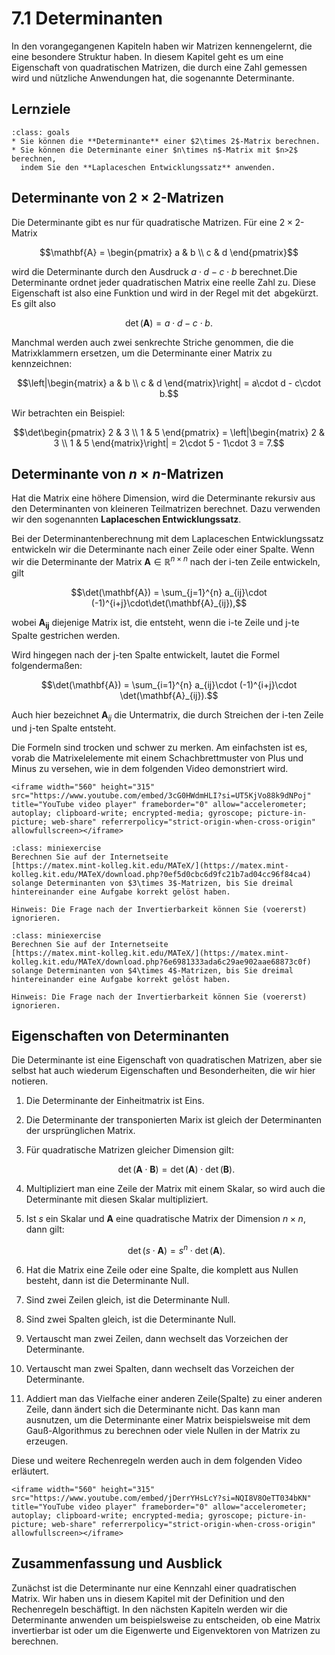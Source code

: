 # 7.1 Determinanten

In den vorangegangenen Kapiteln haben wir Matrizen kennengelernt, die eine
besondere Struktur haben. In diesem Kapitel geht es um eine Eigenschaft von
quadratischen Matrizen, die durch eine Zahl gemessen wird und nützliche
Anwendungen hat, die sogenannte Determinante.

## Lernziele

```{admonition} Lernziele
:class: goals
* Sie können die **Determinante** einer $2\times 2$-Matrix berechnen.
* Sie können die Determinante einer $n\times n$-Matrix mit $n>2$ berechnen,
  indem Sie den **Laplaceschen Entwicklungssatz** anwenden.
```

## Determinante von $2\times 2$-Matrizen

Die Determinante gibt es nur für quadratische Matrizen. Für eine $2\times
2$-Matrix

$$\mathbf{A} = \begin{pmatrix} a & b \\ c & d \end{pmatrix}$$

wird die Determinante durch den Ausdruck $a\cdot d - c\cdot b$ berechnet.Die
Determinante ordnet jeder quadratischen Matrix eine reelle Zahl zu. Diese
Eigenschaft ist also eine Funktion und wird in der Regel mit $\det$ abgekürzt.
Es gilt also

$$\det(\mathbf{A}) = a\cdot d - c\cdot b.$$

Manchmal werden auch zwei senkrechte Striche genommen, die die Matrixklammern
ersetzen, um die Determinante einer Matrix zu kennzeichnen:

$$\left|\begin{matrix} a & b \\ c & d \end{matrix}\right|
= a\cdot d - c\cdot b.$$

Wir betrachten ein Beispiel:

$$\det\begin{pmatrix} 2 & 3 \\ 1 & 5 \end{pmatrix} =
\left|\begin{matrix} 2 & 3 \\ 1 & 5 \end{matrix}\right| =
2\cdot 5 - 1\cdot 3 = 7.$$

## Determinante von $n\times n$-Matrizen

Hat die Matrix eine höhere Dimension, wird die Determinante rekursiv aus den
Determinanten von kleineren Teilmatrizen berechnet. Dazu verwenden wir den
sogenannten **Laplaceschen Entwicklungssatz**.

Bei der Determinantenberechnung mit dem Laplaceschen Entwicklungssatz entwickeln
wir die Determinante nach einer Zeile oder einer Spalte. Wenn wir die
Determinante der Matrix $\mathbf{A}\in\mathbb{R}^{n\times n}$ nach der i-ten
Zeile entwickeln, gilt

$$\det(\mathbf{A}) = \sum_{j=1}^{n} a_{ij}\cdot
(-1)^{i+j}\cdot\det(\mathbf{A}_{ij}),$$

wobei $\mathbf{A_{ij}}$ diejenige Matrix ist, die entsteht, wenn die i-te Zeile
und j-te Spalte gestrichen werden.

Wird hingegen nach der j-ten Spalte entwickelt, lautet die Formel folgendermaßen:

$$\det(\mathbf{A}) = \sum_{i=1}^{n} a_{ij}\cdot
(-1)^{i+j}\cdot \det(\mathbf{A}_{ij}).$$

Auch hier bezeichnet $\mathbf{A}_{ij}$ die Untermatrix, die durch Streichen der
i-ten Zeile und j-ten Spalte entsteht.

Die Formeln sind trocken und schwer zu merken. Am einfachsten ist es, vorab die
Matrixelelemente mit einem Schachbrettmuster von Plus und Minus zu versehen, wie
in dem folgenden Video demonstriert wird.

```{dropdown} Video "Determinante - Laplace Entwicklungssatz" von Mathematrick
<iframe width="560" height="315" src="https://www.youtube.com/embed/3cG0HWdmHLI?si=UT5KjVo88k9dNPoj" title="YouTube video player" frameborder="0" allow="accelerometer; autoplay; clipboard-write; encrypted-media; gyroscope; picture-in-picture; web-share" referrerpolicy="strict-origin-when-cross-origin" allowfullscreen></iframe>
```

```{admonition} Übung "Berechnung von 3x3-Matrizen"
:class: miniexercise
Berechnen Sie auf der Internetseite
[https://matex.mint-kolleg.kit.edu/MATeX/](https://matex.mint-kolleg.kit.edu/MATeX/download.php?0ef5d0cbc6d9fc21b7ad04cc96f84ca4) solange Determinanten von $3\times 3$-Matrizen, bis Sie dreimal hintereinander eine Aufgabe korrekt gelöst haben.

Hinweis: Die Frage nach der Invertierbarkeit können Sie (voererst) ignorieren.
```

```{admonition} Übung "Berechnung von 4x4-Matrizen"
:class: miniexercise
Berechnen Sie auf der Internetseite
[https://matex.mint-kolleg.kit.edu/MATeX/](https://matex.mint-kolleg.kit.edu/MATeX/download.php?6e6981333ada6c29ae902aae68873c0f) solange Determinanten von $4\times 4$-Matrizen, bis Sie dreimal hintereinander eine Aufgabe korrekt gelöst haben.

Hinweis: Die Frage nach der Invertierbarkeit können Sie (voererst) ignorieren.
```

## Eigenschaften von Determinanten

Die Determinante ist eine Eigenschaft von quadratischen Matrizen, aber sie
selbst hat auch wiederum Eigenschaften und Besonderheiten, die wir hier
notieren.

1. Die Determinante der Einheitmatrix ist Eins.
2. Die Determinante der transponierten Marix ist gleich der Determinanten der
   ursprünglichen Matrix.
3. Für quadratische Matrizen gleicher Dimension gilt:

   $$\det(\mathbf{A}\cdot\mathbf{B}) = \det(\mathbf{A})\cdot\det(\mathbf{B}).$$
4. Multipliziert man eine Zeile der Matrix mit einem Skalar, so wird auch die
   Determinante mit diesen Skalar multipliziert.
5. Ist $s$ ein Skalar und $\mathbf{A}$ eine quadratische Matrix der Dimension
   $n\times n$, dann gilt:

   $$\det(s\cdot\mathbf{A}) = s^{n}\cdot\det(\mathbf{A}).$$

6. Hat die Matrix eine Zeile oder eine Spalte, die komplett aus Nullen besteht,
   dann ist die Determinante Null.
7. Sind zwei Zeilen gleich, ist die Determinante Null.
8. Sind zwei Spalten gleich, ist die Determinante Null.
9. Vertauscht man zwei Zeilen, dann wechselt das Vorzeichen der Determinante.
10. Vertauscht man zwei Spalten, dann wechselt das Vorzeichen der Determinante.
11. Addiert man das Vielfache einer anderen Zeile(Spalte) zu einer anderen Zeile, dann
    ändert sich die Determinante nicht. Das kann man ausnutzen, um die
    Determinante einer Matrix beispielsweise mit dem Gauß-Algorithmus zu
    berechnen oder viele Nullen in der Matrix zu erzeugen.

Diese und weitere Rechenregeln werden auch in dem folgenden Video erläutert.

```{dropdown} Video "Rechenregeln für Determinanten" von MathePeter
<iframe width="560" height="315" src="https://www.youtube.com/embed/jDerrYHsLcY?si=NQI8V8OeTT034bKN" title="YouTube video player" frameborder="0" allow="accelerometer; autoplay; clipboard-write; encrypted-media; gyroscope; picture-in-picture; web-share" referrerpolicy="strict-origin-when-cross-origin" allowfullscreen></iframe>
```

## Zusammenfassung und Ausblick

Zunächst ist die Determinante nur eine Kennzahl einer quadratischen Matrix. Wir
haben uns in diesem Kapitel mit der Definition und den Rechenregeln beschäftigt.
In den nächsten Kapiteln werden wir die Determinante anwenden um beispielsweise
zu entscheiden, ob eine Matrix invertierbar ist oder um die Eigenwerte und
Eigenvektoren von Matrizen zu berechnen.

